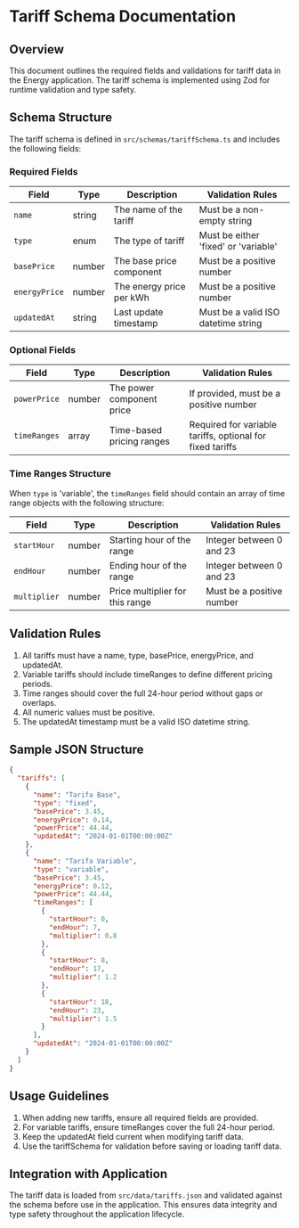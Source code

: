 # Tariff Schema Documentation

## Overview
This document outlines the required fields and validations for tariff data in the Energy application. The tariff schema is implemented using Zod for runtime validation and type safety.

## Schema Structure
The tariff schema is defined in `src/schemas/tariffSchema.ts` and includes the following fields:

### Required Fields

| Field | Type | Description | Validation Rules |
|-------|------|-------------|------------------|
| `name` | string | The name of the tariff | Must be a non-empty string |
| `type` | enum | The type of tariff | Must be either 'fixed' or 'variable' |
| `basePrice` | number | The base price component | Must be a positive number |
| `energyPrice` | number | The energy price per kWh | Must be a positive number |
| `updatedAt` | string | Last update timestamp | Must be a valid ISO datetime string |

### Optional Fields

| Field | Type | Description | Validation Rules |
|-------|------|-------------|------------------|
| `powerPrice` | number | The power component price | If provided, must be a positive number |
| `timeRanges` | array | Time-based pricing ranges | Required for variable tariffs, optional for fixed tariffs |

### Time Ranges Structure
When `type` is 'variable', the `timeRanges` field should contain an array of time range objects with the following structure:

| Field | Type | Description | Validation Rules |
|-------|------|-------------|------------------|
| `startHour` | number | Starting hour of the range | Integer between 0 and 23 |
| `endHour` | number | Ending hour of the range | Integer between 0 and 23 |
| `multiplier` | number | Price multiplier for this range | Must be a positive number |

## Validation Rules

1. All tariffs must have a name, type, basePrice, energyPrice, and updatedAt.
2. Variable tariffs should include timeRanges to define different pricing periods.
3. Time ranges should cover the full 24-hour period without gaps or overlaps.
4. All numeric values must be positive.
5. The updatedAt timestamp must be a valid ISO datetime string.

## Sample JSON Structure

```json
{
  "tariffs": [
    {
      "name": "Tarifa Base",
      "type": "fixed",
      "basePrice": 3.45,
      "energyPrice": 0.14,
      "powerPrice": 44.44,
      "updatedAt": "2024-01-01T00:00:00Z"
    },
    {
      "name": "Tarifa Variable",
      "type": "variable",
      "basePrice": 3.45,
      "energyPrice": 0.12,
      "powerPrice": 44.44,
      "timeRanges": [
        {
          "startHour": 0,
          "endHour": 7,
          "multiplier": 0.8
        },
        {
          "startHour": 8,
          "endHour": 17,
          "multiplier": 1.2
        },
        {
          "startHour": 18,
          "endHour": 23,
          "multiplier": 1.5
        }
      ],
      "updatedAt": "2024-01-01T00:00:00Z"
    }
  ]
}
```

## Usage Guidelines

1. When adding new tariffs, ensure all required fields are provided.
2. For variable tariffs, ensure timeRanges cover the full 24-hour period.
3. Keep the updatedAt field current when modifying tariff data.
4. Use the tariffSchema for validation before saving or loading tariff data.

## Integration with Application

The tariff data is loaded from `src/data/tariffs.json` and validated against the schema before use in the application. This ensures data integrity and type safety throughout the application lifecycle.